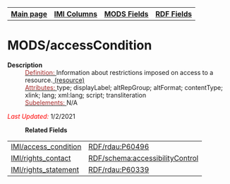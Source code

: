 <!DOCTYPE html>
<html>

<body>
<table style="width:100%">
  <tr>
    <th><a href="index.md">Main page</a></th>
	<th><a href="IMI.md">IMI Columns</a></th>
    <th><a href="MODS.md">MODS Fields</a></th>
    <th><a href="RDF.md">RDF Fields</a></th>
  </tr>
</table>

<h1>MODS/accessCondition</h1>
<dl>
  <dt><b>Description</b></dt>
  <dd><ins><font color="brown">Definition: </font></ins>Information about restrictions imposed on access to a resource.<a href="https://www.loc.gov/standards/mods/userguide/accesscondition.md"> (resource) </a></dd>
  <dd><ins><font color="brown">Attributes: </font></ins> type; displayLabel; altRepGroup; altFormat; contentType; xlink; lang; xml:lang; script; transliteration</dd>
  <dd><ins><font color="brown">Subelements: </font></ins> N/A</dd>
<dl>
	<p><font color="red"><i>Last Updated: </i></font>1/2/2021</p>
</dl>
<dl>
	<dd><b>Related Fields</b></dd>
		<table>
		   <tr>
				<td><a href="access_condition.md">IMI/access_condition</a></td>
				<td><a href="rdf.rdau.p60496.md">RDF/rdau:P60496</a></td>
			</tr>
			<tr>
				<td><a href="rights.md">IMI/rights_contact</a></td>
				<td><a href="rdf.accessibilityControl.md">RDF/schema:accessibilityControl</a></td>
			</tr>
			<tr>
				<td><a href="rights_statement.md">IMI/rights_statement</a></td>
				<td><a href="rdf.rdau.P60339.md">RDF/rdau:P60339</a></td>
			</tr>
		</table>
</dl>
</body>
</html>